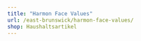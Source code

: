 ```yaml
---
title: "Harmon Face Values"
url: /east-brunswick/harmon-face-values/
shop: Haushaltsartikel
---
```

